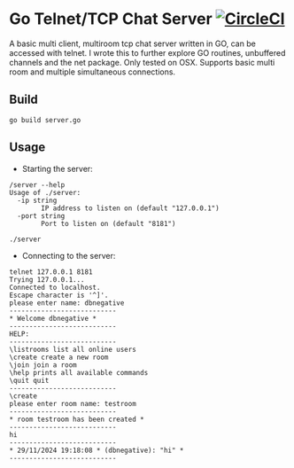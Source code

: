 # Go Telnet/TCP Chat Server [![CircleCI](https://circleci.com/gh/dbnegative/go-telnet-chatserver.svg?style=svg)](https://circleci.com/gh/dbnegative/go-telnet-chatserver)
A basic multi client, multiroom tcp chat server written in GO, can be accessed with telnet. I wrote this to further explore GO routines, unbuffered channels and the net package. Only tested on OSX. Supports basic multi room and multiple simultaneous connections.  

## Build

```
go build server.go
```

## Usage

* Starting the server:
```
/server --help
Usage of ./server:
  -ip string
    	IP address to listen on (default "127.0.0.1")
  -port string
    	Port to listen on (default "8181")

./server
```

* Connecting to the server:

```
telnet 127.0.0.1 8181
Trying 127.0.0.1...
Connected to localhost.
Escape character is '^]'.
please enter name: dbnegative
---------------------------
* Welcome dbnegative *
---------------------------
HELP:
---------------------------
\listrooms list all online users
\create create a new room
\join join a room
\help prints all available commands
\quit quit
---------------------------
\create
please enter room name: testroom
---------------------------
* room testroom has been created *
---------------------------
hi
---------------------------
* 29/11/2024 19:18:08 * (dbnegative): "hi" *
---------------------------
```

